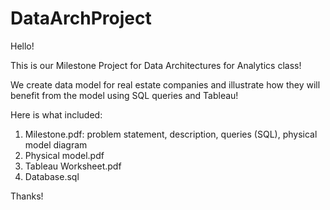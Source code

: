 # DataArchProject

Hello!

This is our Milestone Project for Data Architectures for Analytics class!

We create data model for real estate companies and illustrate how they will benefit from the model using SQL queries and Tableau!

Here is what included:
1. Milestone.pdf: problem statement, description, queries (SQL), physical model diagram
2. Physical model.pdf
3. Tableau Worksheet.pdf
4. Database.sql

Thanks!

